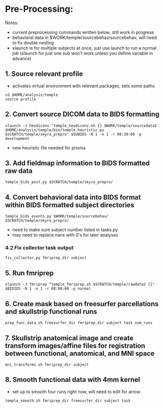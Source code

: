 # Pre-Processing:
Notes:
* current preprocessing commands written below, still work in progress
* behavioral data in $WORK/temple/sourcebehav/sourcebehav, will need to fix double nesting
* slaunch is for multiple subjects at once, just use launch to run a normal job (slaunch for just one sub won't work unless you define variable in advance)

## 1. Source relevant profile
* activates virtual environment with relevant packages, sets some paths
```
cd $HOME/analysis/temple
source profile
```

## 2. Convert source DICOM data to BIDS formatting
```
slaunch -J heudiconv "temple_heudiconv.sh {} $WORK/temple/sourcedata2 $HOME/analysis/temple/bin/temple_heuristic.py $SCRATCH/temple/skyra_prepro" $SUBIDS -N 1 -n 1 -r 00:30:00 -p development
```
* new heuristic file needed for prisma

## 3. Add fieldmap information to BIDS formatted raw data
```
temple_bids_post.py $SCRATCH/temple/skyra_prepro/
```

## 4. Convert behavioral data into BIDS format within BIDS formatted subject directories
```
temple_bids_events.py $WORK/temple/sourcebehav/ $SCRATCH/temple/skyra_prepro/
```
 * need to make sure subject number listed in tasks.py
 * may need to replace nans with 0's for later analyses
   
### 4.2 Fix collector task output 
```
fix_collector.py fmriprep_dir subject
```
   
## 5. Run fmriprep
```
slaunch -J fmriprep “temple_fmriprep.sh $SCRATCH/temple/rawdata2 {}" $BIDIDS -N 1 -n 1 -r 08:00:00 -p normal
```

## 6. Create mask based on freesurfer parcellations and skullstrip functional runs
```
prep_func_data.sh freesurfer_dir fmriprep_dir subject task num_runs
```

## 7. Skullstrip anatomical image and create transform images/affine files for registration between functional, anatomical, and MNI space
```
mni_transforms.sh fmriprep_dir subject
```
## 8. Smooth functional data with 4mm kernel
* set up to smooth four runs right now, will need to edit for arrow
```
temple_smooth.sh fmriprep_dir freesurfer_dir subject task
```


